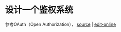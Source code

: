 # 设计一个鉴权系统

参考OAuth（Open Authorization）， [source](https://github.com/haibazhang/lib/blob/master/src/web/proj/设计一个鉴权系统.md) \| [edit-online](https://github.com/haibazhang/lib/edit/master/src/web/proj/设计一个鉴权系统.md)

